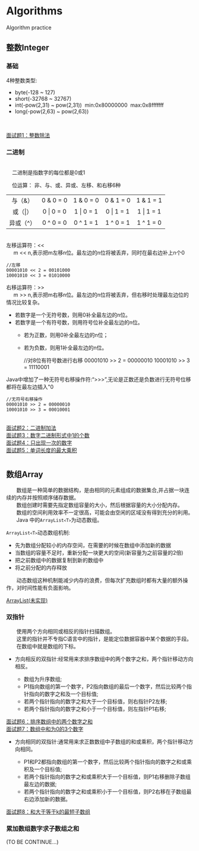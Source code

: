 # Algorithms
Algorithm practice

## 整数Integer
### 基础
4种整数类型:
* byte(-128 ~ 127)<br>
* short(-32768 ~ 32767)<br>
* int(-pow(2,31) ~ pow(2,31))&nbsp;&nbsp;min:0x80000000&nbsp;&nbsp;max:0x8fffffff<br>
* long(-pow(2,63) ~ pow(2,63))
<br>

<a href="./src/main/day6/integer/Divide.java">面试题1：整数除法<a/>

### 二进制
<br>&nbsp;&nbsp;&nbsp;&nbsp;二进制是指数字的每位都是0或1
<br>

&nbsp;&nbsp;&nbsp;&nbsp;位运算：
非、与、或、异或、左移、和右移6种
<table style="text-align: center">
    <tr style="border: 2px">
        <td>与（&）</td>
        <td>0 & 0 = 0</td>
        <td>1 & 0 = 0</td>
        <td>0 & 1 = 0</td>
        <td>1 & 1 = 1</td>
    </tr>
    <tr>
        <td>或（|）</td>
        <td>0 | 0 = 0</td>
        <td>1 | 0 = 1</td>
        <td>0 | 1 = 1</td>
        <td>1 | 1 = 1</td>
    </tr>    
    <tr>
        <td>异或（^）</td>
        <td>0 ^ 0 = 0</td>
        <td>0 ^ 1 = 1</td>
        <td>1 ^ 0 = 1</td>
        <td>1 ^ 1 = 0</td>
    </tr>
</table>
<br>
左移运算符：<<
<br>
&nbsp;&nbsp;&nbsp;&nbsp;
m << n,表示把m左移n位。最左边的n位将被丢弃，同时在最右边补上n个0

    //左移
    00001010 << 2 = 00101000
    10001010 << 3 = 01010000

右移运算符：>>
<br>
&nbsp;&nbsp;&nbsp;&nbsp;
m >> n,表示把m右移n位。最左边的n位将被丢弃，但右移时处理最左边位的情况比较复杂。

* 若数字是一个无符号数，则用0补全最左边的n位。
* 若数字是一个有符号数，则用符号位补全最左边的n位。
  * 若为正数，则用0补全最左边的n位；
  * 若为负数，则用1补全最左边的n位。
    
    
    //对8位有符号数进行右移
    00001010 >> 2 = 00000010
    10001010 >> 3 = 11110001

Java中增加了一种无符号右移操作符:“>>>”,无论是正数还是负数进行无符号位移都将在最左边插入"0
    
    //无符号右移操作
    00001010 >> 2 = 00000010
    10001010 >> 3 = 00010001

<br>
<a href="./src/main/day6/binary/BinaryAdd.java">面试题2：二进制加法</a>
<br>
<a href="./src/main/day6/binary/CountBinary.java">面试题3：数字二进制形式中1的个数</a>
<br>
<a href="./src/main/day6/binary/OnlyOneNum.java">面试题4：只出现一次的数字</a>
<br>
<a href="./src/main/day7/binary/MaxProduct.java">面试题5：单词长度的最大乘积</a>

# 

## 数组Array
&nbsp;&nbsp;&nbsp;&nbsp;&nbsp;&nbsp;&nbsp;数组是一种简单的数据结构，是由相同的元素组成的数据集合,并占据一块<span style="font-size: border,color: red">连续的内存并按照顺序储存</span>数据。<br>
&nbsp;&nbsp;&nbsp;&nbsp;&nbsp;&nbsp;&nbsp;数组创建时需要先指定数组容量的大小，然后根据容量的大小分配内存。<br>
&nbsp;&nbsp;&nbsp;&nbsp;&nbsp;&nbsp;&nbsp;数组的空间利用效率不一定很高，可能会由空闲的区域没有得到充分的利用。<br>
&nbsp;&nbsp;&nbsp;&nbsp;&nbsp;&nbsp;&nbsp;Java 中的<code>ArrayList<code><</code>T<code>></code></code>为动态数组。<br>


<code>ArrayList<code><</code>T<code>></code></code>动态数组机制:

* 先为数组分配较小的内存空间，在需要的时候在数组中添加新的数据
* 当数组的容量不足时，重新分配一块更大的空间(新容量为之前容量的2倍)
* 把之前数组中的数据复制到新的数组中
* 将之前分配的内存释放 
  
&nbsp;&nbsp;&nbsp;&nbsp;&nbsp;&nbsp;&nbsp;动态数组这种机制能减少内存的浪费，但每次扩充数组时都有大量的额外操作，对时间性能有负面影响。

<a href="./src/main/utils/simplenode/ArrayLists.java">ArrayList(未实现)</a>

### 双指针
&nbsp;&nbsp;&nbsp;&nbsp;&nbsp;&nbsp;&nbsp;使用两个方向相同或相反的指针扫描数组。<br>
&nbsp;&nbsp;&nbsp;&nbsp;&nbsp;&nbsp;&nbsp;这里的指针并不专指C语言中的指针，是能定位数据容器中某个数据的手段。<br>
&nbsp;&nbsp;&nbsp;&nbsp;&nbsp;&nbsp;&nbsp;在数组中就是数组的下标。<br>

* 方向相反的双指针:经常用来求排序数组中的两个数字之和，两个指针移动方向相反。

  * 数组为升序数组;
  * P1指向数组的第一个数字，P2指向数组的最后一个数字，然后比较两个指针指向的数字之和及一个目标值;
  * 若两个指针指向的数字之和大于一个目标值，则右指针P2左移;
  * 若两个指针指向的数字之和小于一个目标值，则左指针P1右移;

<a href="./src/main/day7/array/SortArraySum.java">面试题6：排序数组中的两个数字之和</a>
<br>
<a href="./src/main/day7/array/ThreeSumZero.java">面试题7：数组中和为0的3个数字</a>


* 方向相同的双指针:通常用来求正数数组中子数组的和或乘积，两个指针移动方向相同。

  * P1和P2都指向数组的第一个数字，然后比较两个指针指向的数字之和或乘积及一个目标值;
  * 若两个指针指向的数字之和或乘积大于一个目标值，则P1右移删除子数组最左边的数据;
  * 若两个指针指向的数字之和或乘积小于一个目标值，则P2右移在子数组最右边添加新的数据。

<a href="./src/main/day7/array/SumMoreThan.java">面试题8：和大于等于k的最短子数组</a>

### 累加数组数字求子数组之和
(TO BE CONTINUE...)
